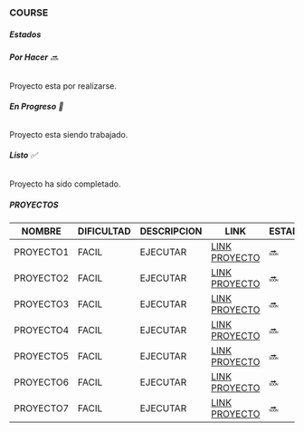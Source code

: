 ### COURSE

##### Estados
###### **Por Hacer**  :soon:  
Proyecto esta por realizarse.

###### **En Progreso** :arrows_counterclockwise:   
Proyecto esta siendo trabajado.

###### **Listo**  :white_check_mark: 
Proyecto ha sido completado.


##### PROYECTOS
| NOMBRE  | DIFICULTAD | DESCRIPCION | LINK | ESTADO|
| ------- | -----------| ------------| -----| --------|
| PROYECTO1| FACIL  |  EJECUTAR | [LINK PROYECTO](DATA)|:soon:|
| PROYECTO2| FACIL  |  EJECUTAR | [LINK PROYECTO](DATA)|:soon:| 
| PROYECTO3| FACIL  |  EJECUTAR | [LINK PROYECTO](DATA)|:soon:|
| PROYECTO4| FACIL  |  EJECUTAR | [LINK PROYECTO](DATA)|:soon:|
| PROYECTO5| FACIL  |  EJECUTAR | [LINK PROYECTO](DATA)|:soon:|
| PROYECTO6| FACIL  |  EJECUTAR | [LINK PROYECTO](DATA)|:soon:|
| PROYECTO7| FACIL  |  EJECUTAR | [LINK PROYECTO](DATA)|:soon:|